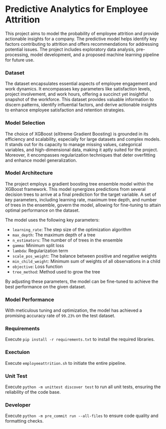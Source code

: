 Predictive Analytics for Employee Attrition
==============

This project aims to model the probability of employee attrition and provide actionable insights for a company. The predictive model helps identify key factors contributing to attrition and offers recommendations for addressing potential issues. The project includes exploratory data analysis, pre-processing, model development, and a proposed machine learning pipeline for future use.

### Dataset
The dataset encapsulates essential aspects of employee engagement and work dynamics. It encompasses key parameters like satisfaction levels, project involvement, and work hours, offering a succinct yet insightful snapshot of the workforce. This dataset provides valuable information to discern patterns, identify influential factors, and derive actionable insights to enhance employee satisfaction and retention strategies.

### Model Selection
The choice of XGBoost (eXtreme Gradient Boosting) is grounded in its efficiency and scalability, especially for large datasets and complex models. It stands out for its capacity to manage missing values, categorical variables, and high-dimensional data, making it aptly suited for the project. Moreover, it encompasses regularization techniques that deter overfitting and enhance model generalization. 

### Model Architecture
The project employs a gradient boosting tree ensemble model within the XGBoost framework. This model synergizes predictions from several decision trees to arrive at a final prediction for the target variable. A set of key parameters, including learning rate, maximum tree depth, and number of trees in the ensemble, govern the model, allowing for fine-tuning to attain optimal performance on the dataset.

The model uses the following key parameters:

- `learning_rate`: The step size of the optimization algorithm
- `max_depth`: The maximum depth of a tree
- `n_estimators`: The number of of trees in the ensemble
- `gamma`: Minimum split loss
- `lambda`: Regularization term
- `scale_pos_weight`: The balance between positive and negative weights
- `min_child_weight`: Minimum sum of weights of all observations in a child
- `objective`: Loss function
- `tree_method`: Method used to grow the tree

By adjusting these parameters, the model can be fine-tuned to achieve the best performance on the given dataset.

### Model Performance
With meticulous tuning and optimization, the model has achieved a promising accuracy rate of `99.23%` on the test dataset.

### Requirements
Execute `pip install -r requirements.txt` to install the required libraries.

### Exectuion
Execute `employeeattrition.sh` to initiate the entire pipeline.

### Unit Test
Execute `python -m unittest discover test` to run all unit tests, ensuring the reliability of the code base.

### Developer
Execute `python -m pre_commit run --all-files` to ensure code quality and formatting checks.
